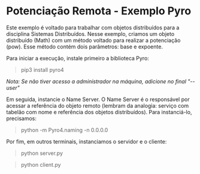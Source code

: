 # Potenciação Remota - Exemplo Pyro

Este exemplo é voltado para trabalhar com objetos distribuídos para a disciplina Sistemas Distribuídos. 
Nesse exemplo, criamos um objeto distribuído (Math) com um método voltado para realizar a potenciação (pow). 
Esse método contém dois parâmetros: base e expoente.

Para iniciar a execução, instale primeiro a biblioteca Pyro:
> pip3 install pyro4

*Nota: Se não tiver acesso a administrador na máquina, adicione no final "--user"*

Em seguida, instancie o Name Server. O Name Server é o responsável por acessar a referência do objeto remoto (lembram da analogia: serviço com tabelão com nome e referência dos objetos distribuídos).
Para instanciá-lo, precisamos:
> python -m Pyro4.naming -n 0.0.0.0

Por fim, em outros terminais, instanciamos o servidor e o cliente:
> python server.py

> python client.py